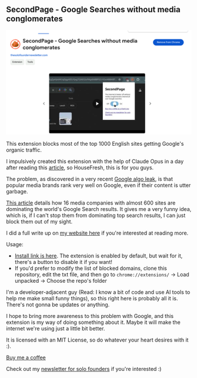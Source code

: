 ## SecondPage - Google Searches without media conglomerates

![Project Demo](./2024-06-04_07-47.png)

This extension blocks most of the top 1000 English sites getting Google's organic traffic. 

I impulsively created this extension with the help of Claude Opus in a day after reading this [article](https://housefresh.com/david-vs-digital-goliaths/), so HouseFresh, this is for you guys.

The problem, as discovered in a very recent [Google algo leak](https://sparktoro.com/blog/an-anonymous-source-shared-thousands-of-leaked-google-search-api-documents-with-me-everyone-in-seo-should-see-them/), is that popular media brands rank very well on Google, even if their content is utter garbage. 

[This article](https://detailed.com/google-control/) details how 16 media companies with almost 600 sites are dominating the world's Google Search results. It gives me a very funny idea, which is, if I can't stop them from dominating top search results, I can just block them out of my sight. 

I did a full write up on [my website here](https://thesolofoundernewsletter.com/p/secondpage?utm_source=referral&utm_medium=github_secondpage) if you're interested at reading more.

Usage: 
- [Install link is here](https://chromewebstore.google.com/detail/secondpage-google-searche/koaojhnbfmmjnagblonbfilccbagjpgm). The extension is enabled by default, but wait for it, there's a button to disable it if you want!
- If you'd prefer to modify the list of blocked domains, clone this repository, edit the txt file, and then go to `chrome://extensions/` -> Load unpacked -> Choose the repo's folder

I'm a developer-adjacent guy (Read: I know a bit of code and use AI tools to help me make small funny things), so this right here is probably all it is. There's not gonna be updates or anything. 

I hope to bring more awareness to this problem with Google, and this extension is my way of doing something about it. Maybe it will make the internet we're using just a little bit better.

It is licensed with an MIT License, so do whatever your heart desires with it :\).

[Buy me a coffee](https://www.buymeacoffee.com/peternguyen)

Check out my [newsletter for solo founders](https://thesolofoundernewsletter.com/?utm_source=secondpage_github) if you're interested :\) 